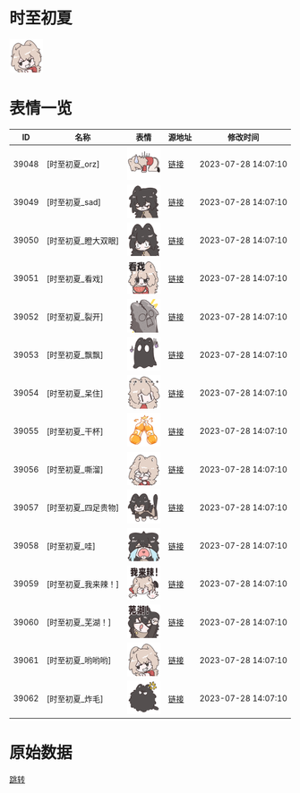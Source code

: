 # 时至初夏

<img src="./cover.png" height="60" alt="cover" />

# 表情一览

|ID|名称|表情|源地址|修改时间|
|----|----|----|----|----|
|39048|[时至初夏_orz]|<img src="./pic/039048_%5B时至初夏_orz%5D.png" height="60" alt="orz"/>|[链接](https://i0.hdslb.com/bfs/garb/e8cc4289de10c22e8c0970fa3ff6ff93af436702.png)|2023-07-28 14:07:10|
|39049|[时至初夏_sad]|<img src="./pic/039049_%5B时至初夏_sad%5D.png" height="60" alt="sad"/>|[链接](https://i0.hdslb.com/bfs/garb/b6d61a7e4790baf47ae5ecffb9e402a2c0c0183e.png)|2023-07-28 14:07:10|
|39050|[时至初夏_瞪大双眼]|<img src="./pic/039050_%5B时至初夏_瞪大双眼%5D.png" height="60" alt="瞪大双眼"/>|[链接](https://i0.hdslb.com/bfs/garb/e2c5a03c47942b5ebefe4ff4cc6d73cd7a1a2878.png)|2023-07-28 14:07:10|
|39051|[时至初夏_看戏]|<img src="./pic/039051_%5B时至初夏_看戏%5D.png" height="60" alt="看戏"/>|[链接](https://i0.hdslb.com/bfs/garb/07bdd6e2e1433b81238d6be632be118bd925397f.png)|2023-07-28 14:07:10|
|39052|[时至初夏_裂开]|<img src="./pic/039052_%5B时至初夏_裂开%5D.png" height="60" alt="裂开"/>|[链接](https://i0.hdslb.com/bfs/garb/b58a8d062026d1826350683ea2f2ba2bd1fc4882.png)|2023-07-28 14:07:10|
|39053|[时至初夏_飘飘]|<img src="./pic/039053_%5B时至初夏_飘飘%5D.png" height="60" alt="飘飘"/>|[链接](https://i0.hdslb.com/bfs/garb/bc162561ed39228036234b62aee9b46900729960.png)|2023-07-28 14:07:10|
|39054|[时至初夏_呆住]|<img src="./pic/039054_%5B时至初夏_呆住%5D.png" height="60" alt="呆住"/>|[链接](https://i0.hdslb.com/bfs/garb/f5ba0474b0ae2ed068fd2da05ceb8bc60119725c.png)|2023-07-28 14:07:10|
|39055|[时至初夏_干杯]|<img src="./pic/039055_%5B时至初夏_干杯%5D.png" height="60" alt="干杯"/>|[链接](https://i0.hdslb.com/bfs/garb/a4aaa8d5965cd9d50e0789a2b2d6201d91f98bb8.png)|2023-07-28 14:07:10|
|39056|[时至初夏_嘶溜]|<img src="./pic/039056_%5B时至初夏_嘶溜%5D.png" height="60" alt="嘶溜"/>|[链接](https://i0.hdslb.com/bfs/garb/f755669c2e9fcf4ce73884b0233d382f2e26b57d.png)|2023-07-28 14:07:10|
|39057|[时至初夏_四足贵物]|<img src="./pic/039057_%5B时至初夏_四足贵物%5D.png" height="60" alt="四足贵物"/>|[链接](https://i0.hdslb.com/bfs/garb/4ff4ed1e35603afc00ea2c40d34ec32f28a4fa16.png)|2023-07-28 14:07:10|
|39058|[时至初夏_哇]|<img src="./pic/039058_%5B时至初夏_哇%5D.png" height="60" alt="哇"/>|[链接](https://i0.hdslb.com/bfs/garb/e4672e07e7471795c426a8fcd2266af54fabae17.png)|2023-07-28 14:07:10|
|39059|[时至初夏_我来辣！]|<img src="./pic/039059_%5B时至初夏_我来辣！%5D.png" height="60" alt="我来辣！"/>|[链接](https://i0.hdslb.com/bfs/garb/d072bc84687e155d2fe6217e9d7ca7f7c041b712.png)|2023-07-28 14:07:10|
|39060|[时至初夏_芜湖！]|<img src="./pic/039060_%5B时至初夏_芜湖！%5D.png" height="60" alt="芜湖！"/>|[链接](https://i0.hdslb.com/bfs/garb/31ef347c3c152deaa875c56b58519519c4d0fe6b.png)|2023-07-28 14:07:10|
|39061|[时至初夏_哟哟哟]|<img src="./pic/039061_%5B时至初夏_哟哟哟%5D.png" height="60" alt="哟哟哟"/>|[链接](https://i0.hdslb.com/bfs/garb/d9aca4f9b86a731645198de6f5d0869020be9136.png)|2023-07-28 14:07:10|
|39062|[时至初夏_炸毛]|<img src="./pic/039062_%5B时至初夏_炸毛%5D.png" height="60" alt="炸毛"/>|[链接](https://i0.hdslb.com/bfs/garb/a7c3dbd93a6cf26d12b7cc780ce27782e7ff38e3.png)|2023-07-28 14:07:10|

# 原始数据

[跳转](./raw.json)

